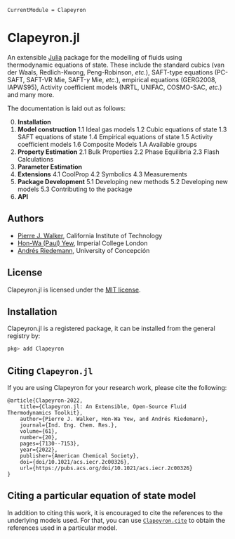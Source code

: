 ```@meta
CurrentModule = Clapeyron
```

# Clapeyron.jl

An extensible [Julia](http://julialang.org) package for the modelling of fluids using thermodynamic equations of state.
These include the standard cubics (van der Waals, Redlich-Kwong, Peng-Robinson, *etc.*), SAFT-type equations (PC-SAFT, SAFT-VR Mie, SAFT-$\gamma$ Mie, *etc.*), empirical equations (GERG2008, IAPWS95), Activity coefficient models (NRTL, UNIFAC, COSMO-SAC, *etc.*) and many more.

The documentation is laid out as follows:

0. **Installation**
1. **Model construction**
1.1 Ideal gas models
1.2 Cubic equations of state
1.3 SAFT equations of state
1.4 Empirical equations of state
1.5 Activity coefficient models
1.6 Composite Models
1.A Available groups
2. **Property Estimation**
2.1 Bulk Properties
2.2 Phase Equilibria
2.3 Flash Calculations
3. **Parameter Estimation**
4. **Extensions**
4.1 CoolProp
4.2 Symbolics
4.3 Measurements
5. **Package Development**
5.1 Developing new methods
5.2 Developing new models
5.3 Contributing to the package
6. **API**

## Authors

- [Pierre J. Walker](mailto:pjwalker@caltech.edu), California Institute of Technology
- [Hon-Wa (Paul) Yew](mailto:honwa.yew16@imperial.ac.uk), Imperial College London
- [Andrés Riedemann](mailto:andres.riedemann@gmail.com), University of Concepción

## License

Clapeyron.jl is licensed under the [MIT license](https://github.com/ClapeyronThermo/Clapeyron.jl/blob/master/LICENSE.md).

## Installation

Clapeyron.jl is a registered package, it can be installed from the general registry by:

```julia
pkg> add Clapeyron
```

## Citing `Clapeyron.jl`

If you are using Clapeyron for your research work, please cite the following:

```text
@article{Clapeyron-2022,
    title={Clapeyron.jl: An Extensible, Open-Source Fluid Thermodynamics Toolkit},
    author={Pierre J. Walker, Hon-Wa Yew, and Andrés Riedemann},
    journal={Ind. Eng. Chem. Res.},
    volume={61},
    number={20},
    pages={7130--7153},
    year={2022},
    publisher={American Chemical Society},
    doi={doi/10.1021/acs.iecr.2c00326},
    url={https://pubs.acs.org/doi/10.1021/acs.iecr.2c00326}
}
```

## Citing a particular equation of state model

In addition to citing this work, it is encouraged to cite the references to the underlying models used.
For that, you can use [`Clapeyron.cite`](@ref) to obtain the references used in a particular model.
